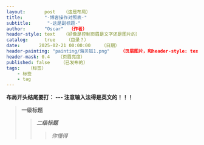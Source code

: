 ```yaml
---
layout:       post   （这是布局）
title:        "-博客操作对照表-"
subtitle:      "-这是副标题-"
author:       "Oscar"  （作者）
header-style: text   （好像是控制页眉是文字还是图片的）
catalog:      true    （目录？）
date:       2025-02-21 00:00:00    （日期）
header-painting: "painting/海贝狐1.png"    （页眉图片，和header-style: text冲突）
header-mask: 0.4   （页眉亮度）
published: false    （已发布的）
tags:   （标签）
    - 标签
    - tag  
---
```

**布局开头结尾要打： ---  注意输入法得是英文的！！！**
>**一级标题**
>>***二级标题***
>>>*你懂得*

